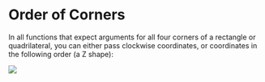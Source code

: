 # Order of Corners

In all functions that expect arguments for all four corners of a rectangle or quadrilateral, you can either pass clockwise coordinates, or coordinates in the following order (a Z shape):

![](http://www.libgosu.org/wiki_images/corner_indices.png)
